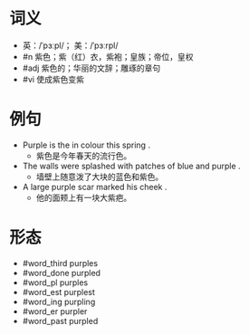 # 词义
- 英：/ˈpɜːpl/； 美：/ˈpɜːrpl/
- #n 紫色；紫（红）衣，紫袍；皇族；帝位，皇权
- #adj 紫色的；华丽的文辞；雕琢的章句
- #vi 使成紫色变紫
# 例句
- Purple is the in colour this spring .
	- 紫色是今年春天的流行色。
- The walls were splashed with patches of blue and purple .
	- 墙壁上随意泼了大块的蓝色和紫色。
- A large purple scar marked his cheek .
	- 他的面颊上有一块大紫疤。
# 形态
- #word_third purples
- #word_done purpled
- #word_pl purples
- #word_est purplest
- #word_ing purpling
- #word_er purpler
- #word_past purpled

